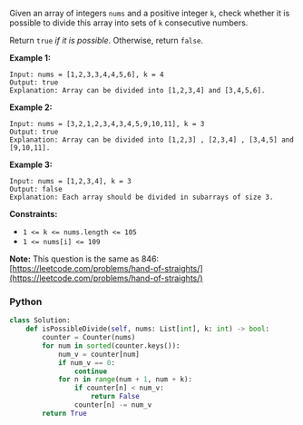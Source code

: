 Given an array of integers  `nums`  and a positive integer  `k`, check whether it is possible to divide this array into sets of  `k`  consecutive numbers.

Return  `true`  _if it is possible_.  Otherwise, return  `false`.

**Example 1:**
```
Input: nums = [1,2,3,3,4,4,5,6], k = 4
Output: true
Explanation: Array can be divided into [1,2,3,4] and [3,4,5,6].
```

**Example 2:**
```
Input: nums = [3,2,1,2,3,4,3,4,5,9,10,11], k = 3
Output: true
Explanation: Array can be divided into [1,2,3] , [2,3,4] , [3,4,5] and [9,10,11].
```

**Example 3:**
```
Input: nums = [1,2,3,4], k = 3
Output: false
Explanation: Each array should be divided in subarrays of size 3.
```

**Constraints:**

-   `1 <= k <= nums.length <= 105`
-   `1 <= nums[i] <= 109`

**Note:** This question is the same as 846: [https://leetcode.com/problems/hand-of-straights/](https://leetcode.com/problems/hand-of-straights/)


### Python

```python
class Solution:
    def isPossibleDivide(self, nums: List[int], k: int) -> bool:
        counter = Counter(nums)
        for num in sorted(counter.keys()):
            num_v = counter[num]
            if num_v == 0:
                continue
            for n in range(num + 1, num + k):
                if counter[n] < num_v:
                    return False
                counter[n] -= num_v
        return True
```